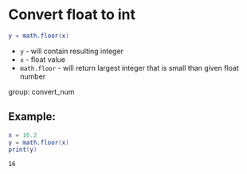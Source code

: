 # Convert float to int

```lua
y = math.floor(x)
```

- `y` - will contain resulting integer
- `x` - float value
- `math.floor` - will return largest integer that is small than given float number

group: convert_num

## Example: 
```lua
x = 16.2
y = math.floor(x)
print(y)
```
```
16

```

